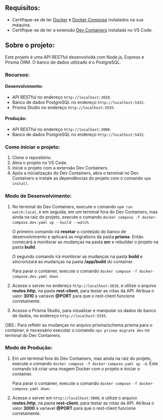 ## Requisitos:

- Certifique-se de ter [Docker](https://docs.docker.com/desktop/) e [Docker Compose](https://docs.docker.com/compose/) instalados na sua máquina.
- Certifique-se de ter a extensão [Dev Containers](https://marketplace.visualstudio.com/items?itemName=ms-vscode-remote.remote-containers) instalada no VS Code.

## Sobre o projeto:

Este projeto é uma API RESTful desenvolvida com Node.js, Express e Prisma ORM. O banco de dados utilizado é o PostgreSQL.

### Recursos:

#### Desenvolvimento:

- API RESTful no endereço `http://localhost:3010`.
- Banco de dados PostgreSQL no endereço `http://localhost:5432`.
- Prisma Studio no endereço `http://localhost:5555`.

#### Produção:

- API RESTful no endereço `http://localhost:3000`.
- Banco de dados PostgreSQL no endereço `http://localhost:5432`.

### Como iniciar o projeto:

1. Clone o repositório.
2. Abra o projeto no VS Code.
3. Inicie o projeto com a extensão Dev Containers.
4. Após a inicialização do Dev Containers, abra o terminal no Dev Containers e instale as dependências do projeto com o comando `npm install`.

### Modo de Desenvolvimento:

1. No terminal do Dev Containers, execute o comando `npm run watch:local`, e em seguida, em um terminal fora do Dev Containers, mas ainda na raiz do projeto, execute o comando `docker compose -f docker-compose.dev.yaml up --build --watch`.

   O primeiro comando irá **resetar** o conteúdo do banco de desenvolvimento e aplicará as migrations da pasta **prisma**. Então comecará a monitorar as mudanças na pasta **src** e rebuildar o projeto na pasta **build**.

   O segundo comando irá monitorar as mudanças na pasta **build** e sincronizará as mudanças na pasta **/app/build** do container.

   Para parar o container, execute o comando `docker compose -f docker-compose.dev.yaml down`.

2. Acesse o server no endereço `http://localhost:3010`, e utilize o arquivo **routes.http**, na pasta **rest-client**, para testar as rotas da API. Atribua o valor **3010** à variavel **@PORT** para que o rest-client funcione corretamente.
3. Acesse o Prisma Studio, para vizualizar e manipular os dados do banco de dados, no endereço `http://localhost:5555`.

OBS.: Para refletir as mudanças no arquivo prisma/schema.prisma para o container, é necessário executar o comando `npx prisma migrate dev` no terminal do Dev Containers.

### Modo de Produção:

1. Em um terminal fora do Dev Containers, mas ainda na raiz do projeto, execute o comando `docker compose -f docker-compose.yaml up -d`. Este comando irá criar uma imagem Docker com o projeto e iniciar o container.

   Para parar o container, execute o comando `docker compose -f docker-compose.yaml down`.

2. Acesse o server em `http://localhost:3000`, e utilize o arquivo **routes.http**, na pasta **rest-client**, para testar as rotas da API. Atribua o valor **3000** à variavel **@PORT** para que o rest-client funcione corretamente.
